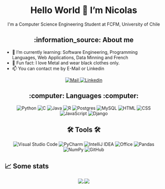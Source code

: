 <h1 align="center">
  Hello World 👋 I’m Nicolas
</h1>
<p align="center">
  I'm a Computer Science Engineering Student at FCFM, University of Chile
</p>
 
<h2 align="center">
  :information_source: About me
</h2>

- :telescope: I’m currently learning: Software Engineering, Programming Languages, Web Applications, Data Minning and French
- :metal: Fun fact: I love Metal and wear black clothes only.
- 📫 You can contact me by E-Mail or Linkedin


<p align="center">
  <a href="mailto:nicolas.garcia.r@ug.uchile.cl">
    <img alt="Mail" src="https://img.shields.io/badge/Mail-D14836?style=for-the-badge&logo=gmail&logoColor=white" />
  </a>
  <a href="https://www.linkedin.com/in/nicol%C3%A1s-garc%C3%ADa-r%C3%ADos-47a16a201/">
    <img alt="Linkedin" src="https://img.shields.io/badge/LinkedIn-0077B5?style=for-the-badge&logo=linkedin&logoColor=white" />
  </a>
</p>

<h2 align="center">
  :computer: Languages :computer:
</h2>
<p align="center">
  <img alt="Python" src="https://img.shields.io/badge/Python-14354C?style=for-the-badge&logo=python&logoColor=white" />
  <img alt="C" src="https://img.shields.io/badge/C-00599C?style=for-the-badge&logo=c&logoColor=white" />
  <img alt="Java" src="https://img.shields.io/badge/Java-ED8B00?style=for-the-badge&logo=java&logoColor=white" />
  <img alt="R" src="https://img.shields.io/badge/R-276DC3?style=for-the-badge&logo=r&logoColor=white" />
  <img alt="Postgres" src ="https://img.shields.io/badge/postgres-%23316192.svg?&style=for-the-badge&logo=postgresql&logoColor=white"/>
  <img alt="MySQL" src="https://img.shields.io/badge/MySQL-00000F?style=for-the-badge&logo=mysql&logoColor=white" />
  <img alt="HTML" src="https://img.shields.io/badge/HTML5-E34F26?style=for-the-badge&logo=html5&logoColor=white" />
  <img alt="CSS" src="https://img.shields.io/badge/CSS3-1572B6?style=for-the-badge&logo=css3&logoColor=white" />
  <img alt="JavaScript" src="https://img.shields.io/badge/JavaScript-323330?style=for-the-badge&logo=javascript&logoColor=F7DF1E" />
  <img alt="Django" src="https://img.shields.io/badge/Django-092E20?style=for-the-badge&logo=django&logoColor=white" />
</p>

<h2 align="center">
  🛠️ Tools 🛠️
</h2>
<p align="center">
  <img alt="Visual Studio Code" src="https://img.shields.io/badge/VS%20Code-0077B5?style=for-the-badge&logo=Visual%20Studio%20Code&logoColor=white" />
  <img alt="PyCharm" src="https://img.shields.io/badge/PyCharm-000000.svg?&style=for-the-badge&logo=PyCharm&logoColor=white"/>
  <img alt="IntelliJ IDEA" src="https://img.shields.io/badge/IntelliJIDEA-000000.svg?&style=for-the-badge&logo=intellij-idea&logoColor=white"/>
  <img alt="Office" src="https://img.shields.io/badge/Office-D83B01?style=for-the-badge&logo=microsoft-office&logoColor=white" />
  <img alt="Pandas" src="https://img.shields.io/badge/pandas-%23150458.svg?&style=for-the-badge&logo=pandas&logoColor=white" />
  <img alt="NumPy" src="https://img.shields.io/badge/numpy-%23013243.svg?&style=for-the-badge&logo=numpy&logoColor=white" />
  <img alt="GitHub" src="https://img.shields.io/badge/github-%23121011.svg?&style=for-the-badge&logo=github&logoColor=white"/>
</p>

## 📈 Some stats

<p align="center">
  <a href="https://github.com/Nicolas-Francisco">
    <img align="center" src="https://github-readme-stats.vercel.app/api?username=Nicolas-Francisco&count_private=true&hide=contribs,issues&show_icons=true&theme=graywhite" />
  </a>
  <a href="https://github.com/Nicolas-Francisco">
    <img align="center" src="https://github-readme-stats.vercel.app/api/top-langs/?username=Nicolas-Francisco&layout=compact&theme=graywhite" />
  </a>
</p>
